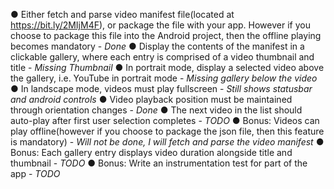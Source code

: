 ● Either fetch and parse video manifest file(located at https://bit.ly/2MIjM4F), or package the file with your app. However if you choose to package this file into the Android project, then the offline playing becomes mandatory - *Done* 
● Display the contents of the manifest in a clickable gallery, where each entry is comprised of a video thumbnail and title - *Missing Thumbnail*
● In portrait mode, display a selected video above the gallery, i.e. YouTube in portrait mode - *Missing gallery below the video*
● In landscape mode, videos must play fullscreen - *Still shows statusbar and android controls*
● Video playback position must be maintained through orientation changes - *Done*
● The next video in the list should auto-play after first user selection completes - *TODO*
● Bonus: Videos can play offline(however if you choose to package the json file, then this feature is mandatory) - *Will not be done, I will fetch and parse the video manifest*
● Bonus: Each gallery entry displays video duration alongside title and thumbnail - *TODO*
● Bonus: Write an instrumentation test for part of the app - *TODO*